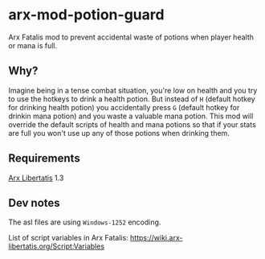 # arx-mod-potion-guard

Arx Fatalis mod to prevent accidental waste of potions when player health or mana is full.

## Why?

Imagine being in a tense combat situation, you're low on health and you try to use the hotkeys to drink a health potion. But instead of `H` (default hotkey for drinking health potion) you accidentally press `G` (default hotkey for drinkin mana potion) and you waste a valuable mana potion. This mod will override the default scripts of health and mana potions so that if your stats are full you won't use up any of those potions when drinking them.

## Requirements

[Arx Libertatis](https://arx-libertatis.org/) 1.3

## Dev notes

The asl files are using `Windows-1252` encoding.

List of script variables in Arx Fatalis: https://wiki.arx-libertatis.org/Script:Variables
